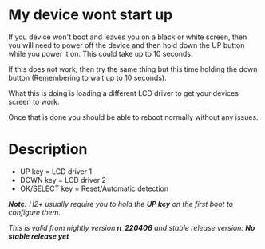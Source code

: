 # My device wont start up
If you device won't boot and leaves you on a black or white screen, then you will need to power off the device and then hold down the UP button while you power it on. This could take up to 10 seconds.

If this does not work, then try the same thing but this time holding the down button (Remembering to wait up to 10 seconds).

What this is doing is loading a different LCD driver to get your devices screen to work.

Once that is done you should be able to reboot normally without any issues.

# Description
* UP key = LCD driver 1
* DOWN key = LCD driver 2
* OK/SELECT key = Reset/Automatic detection

_**Note:** H2+ usually require you to hold the **UP key** on the first boot to configure them._

_This is valid from nightly version **n_220406** and stable release version: _**No stable release yet**__
